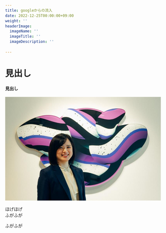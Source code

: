 ```yaml
---
title: googleからの流入
date: 2022-12-25T00:00:00+09:00
weight: ''
headerImage:
  imageName: ''
  imageTitle: ''
  imageDescription: ''

---
```

# 見出し

#### 見出し

![](/uploads/image1.jpeg)

ほげほげ  
ふがふが

ふがふが